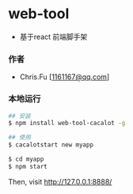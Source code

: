 # web-tool
 - 基于react 前端脚手架

### 作者
 - Chris.Fu [1161167@qq.com]

### 本地运行


```bash
## 安装
$ npm install web-tool-cacalot -g

## 使用
$ cacalotstart new myapp

$ cd myapp
$ npm start
```

Then, visit http://127.0.0.1:8888/
